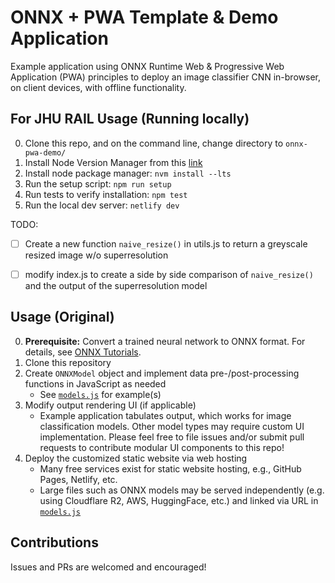 # ONNX + PWA Template & Demo Application

Example application using ONNX Runtime Web & Progressive Web Application (PWA) principles to deploy an image classifier CNN in-browser, on client devices, with offline functionality.


## For JHU RAIL Usage (Running locally)
0) Clone this repo, and on the command line, change directory to `onnx-pwa-demo/`
1) Install Node Version Manager from this [link](https://github.com/nvm-sh/nvm?tab=readme-ov-file#installing-and-updating)
2) Install node package manager: `nvm install --lts`
3) Run the setup script: `npm run setup`
4) Run tests to verify installation: `npm test`
5) Run the local dev server: `netlify dev`


TODO:
- [ ] Create a new function `naive_resize()` in utils.js to return a greyscale resized image w/o superresolution
- [ ] modify index.js to create a side by side comparison of `naive_resize()` and the output of the superresolution model


## Usage (Original)
0) **Prerequisite:** Convert a trained neural network to ONNX format. For details, see [ONNX Tutorials](https://github.com/onnx/tutorials?tab=readme-ov-file#converting-to-onnx-format).
1) Clone this repository
2) Create `ONNXModel` object and implement data pre-/post-processing functions in JavaScript as needed
    - See [`models.js`](./models.js) for example(s)
3) Modify output rendering UI (if applicable)
    - Example application tabulates output, which works for image classification models. Other model types may require custom UI implementation. Please feel free to file issues and/or submit pull requests to contribute modular UI components to this repo!
4) Deploy the customized static website via web hosting
    - Many free services exist for static website hosting, e.g., GitHub Pages, Netlify, etc.
    - Large files such as ONNX models may be served independently (e.g. using Cloudflare R2, AWS, HuggingFace, etc.) and linked via URL in [`models.js`](./models.js)


## Contributions
Issues and PRs are welcomed and encouraged!

